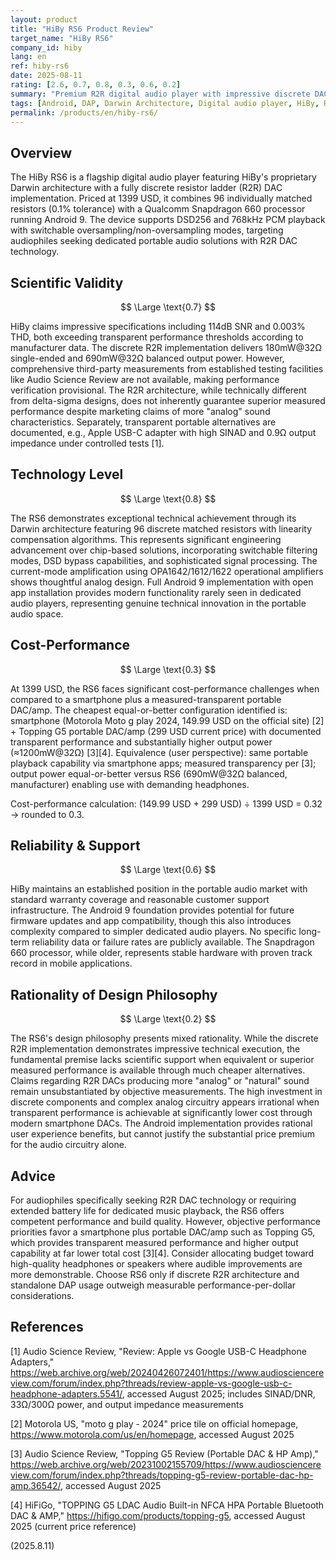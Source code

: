 ```yaml
---
layout: product
title: "HiBy RS6 Product Review"
target_name: "HiBy RS6"
company_id: hiby
lang: en
ref: hiby-rs6
date: 2025-08-11
rating: [2.6, 0.7, 0.8, 0.3, 0.6, 0.2]
summary: "Premium R2R digital audio player with impressive discrete DAC architecture, though cost-performance questions arise when compared to smartphone alternatives"
tags: [Android, DAP, Darwin Architecture, Digital audio player, HiBy, R2R]
permalink: /products/en/hiby-rs6/
---
```

## Overview

The HiBy RS6 is a flagship digital audio player featuring HiBy's proprietary Darwin architecture with a fully discrete resistor ladder (R2R) DAC implementation. Priced at 1399 USD, it combines 96 individually matched resistors (0.1% tolerance) with a Qualcomm Snapdragon 660 processor running Android 9. The device supports DSD256 and 768kHz PCM playback with switchable oversampling/non-oversampling modes, targeting audiophiles seeking dedicated portable audio solutions with R2R DAC technology.

## Scientific Validity

$$ \Large \text{0.7} $$

HiBy claims impressive specifications including 114dB SNR and 0.003% THD, both exceeding transparent performance thresholds according to manufacturer data. The discrete R2R implementation delivers 180mW@32Ω single-ended and 690mW@32Ω balanced output power. However, comprehensive third-party measurements from established testing facilities like Audio Science Review are not available, making performance verification provisional. The R2R architecture, while technically different from delta-sigma designs, does not inherently guarantee superior measured performance despite marketing claims of more "analog" sound characteristics. Separately, transparent portable alternatives are documented, e.g., Apple USB-C adapter with high SINAD and 0.9Ω output impedance under controlled tests [1].

## Technology Level

$$ \Large \text{0.8} $$

The RS6 demonstrates exceptional technical achievement through its Darwin architecture featuring 96 discrete matched resistors with linearity compensation algorithms. This represents significant engineering advancement over chip-based solutions, incorporating switchable filtering modes, DSD bypass capabilities, and sophisticated signal processing. The current-mode amplification using OPA1642/1612/1622 operational amplifiers shows thoughtful analog design. Full Android 9 implementation with open app installation provides modern functionality rarely seen in dedicated audio players, representing genuine technical innovation in the portable audio space.

## Cost-Performance

$$ \Large \text{0.3} $$

At 1399 USD, the RS6 faces significant cost-performance challenges when compared to a smartphone plus a measured-transparent portable DAC/amp. The cheapest equal-or-better configuration identified is: smartphone (Motorola Moto g play 2024, 149.99 USD on the official site) [2] + Topping G5 portable DAC/amp (299 USD current price) with documented transparent performance and substantially higher output power (≈1200mW@32Ω) [3][4]. Equivalence (user perspective): same portable playback capability via smartphone apps; measured transparency per [3]; output power equal-or-better versus RS6 (690mW@32Ω balanced, manufacturer) enabling use with demanding headphones.

Cost-performance calculation: (149.99 USD + 299 USD) ÷ 1399 USD = 0.32 → rounded to 0.3.

## Reliability & Support

$$ \Large \text{0.6} $$

HiBy maintains an established position in the portable audio market with standard warranty coverage and reasonable customer support infrastructure. The Android 9 foundation provides potential for future firmware updates and app compatibility, though this also introduces complexity compared to simpler dedicated audio players. No specific long-term reliability data or failure rates are publicly available. The Snapdragon 660 processor, while older, represents stable hardware with proven track record in mobile applications.

## Rationality of Design Philosophy

$$ \Large \text{0.2} $$

The RS6's design philosophy presents mixed rationality. While the discrete R2R implementation demonstrates impressive technical execution, the fundamental premise lacks scientific support when equivalent or superior measured performance is available through much cheaper alternatives. Claims regarding R2R DACs producing more "analog" or "natural" sound remain unsubstantiated by objective measurements. The high investment in discrete components and complex analog circuitry appears irrational when transparent performance is achievable at significantly lower cost through modern smartphone DACs. The Android implementation provides rational user experience benefits, but cannot justify the substantial price premium for the audio circuitry alone.

## Advice

For audiophiles specifically seeking R2R DAC technology or requiring extended battery life for dedicated music playback, the RS6 offers competent performance and build quality. However, objective performance priorities favor a smartphone plus portable DAC/amp such as Topping G5, which provides transparent measured performance and higher output capability at far lower total cost [3][4]. Consider allocating budget toward high-quality headphones or speakers where audible improvements are more demonstrable. Choose RS6 only if discrete R2R architecture and standalone DAP usage outweigh measurable performance-per-dollar considerations.

## References

[1] Audio Science Review, "Review: Apple vs Google USB-C Headphone Adapters," https://web.archive.org/web/20240426072401/https://www.audiosciencereview.com/forum/index.php?threads/review-apple-vs-google-usb-c-headphone-adapters.5541/, accessed August 2025; includes SINAD/DNR, 33Ω/300Ω power, and output impedance measurements

[2] Motorola US, "moto g play - 2024" price tile on official homepage, https://www.motorola.com/us/en/homepage, accessed August 2025

[3] Audio Science Review, "Topping G5 Review (Portable DAC & HP Amp)," https://web.archive.org/web/20231002155709/https://www.audiosciencereview.com/forum/index.php?threads/topping-g5-review-portable-dac-hp-amp.36542/, accessed August 2025

[4] HiFiGo, "TOPPING G5 LDAC Audio Built-in NFCA HPA Portable Bluetooth DAC & AMP," https://hifigo.com/products/topping-g5, accessed August 2025 (current price reference)

(2025.8.11)